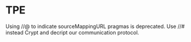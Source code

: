 TPE
===
Using //@ to indicate sourceMappingURL pragmas is deprecated. Use //# instead
Crypt and decript our communication protocol.


